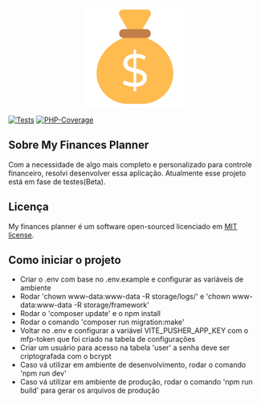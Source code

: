 <p align="center"><img src="./public/favicon.png" width="200" alt="Laravel Logo"></p>


[![Tests](https://github.com/Jhon-Henkel/my-finances-planner/actions/workflows/main_branch_pipeline.yml/badge.svg)](https://github.com/Jhon-Henkel/my-finances-planner/actions/workflows/main_branch_pipeline.yml)
[![PHP-Coverage](https://codecov.io/gh/Jhon-Henkel/my-finances-planner/branch/main/graph/badge.svg?token=ZWK28PWTZF)](https://codecov.io/gh/Jhon-Henkel/my-finances-planner)
## Sobre My Finances Planner

Com a necessidade de algo mais completo e personalizado para controle financeiro, resolvi desenvolver essa aplicação. Atualmente esse projeto está em fase de testes(Beta).

## Licença

My finances planner é um software open-sourced licenciado em [MIT license](https://opensource.org/licenses/MIT).

## Como iniciar o projeto
- Criar o .env com base no .env.example e configurar as variáveis de ambiente
- Rodar 'chown www-data:www-data -R storage/logs/' e 'chown www-data:www-data -R storage/framework'
- Rodar o 'composer update' e o npm install
- Rodar o comando 'composer run migration:make'
- Voltar no .env e configurar a variável VITE_PUSHER_APP_KEY com o mfp-token que foi criado na tabela de configurações
- Criar um usuário para acesso na tabela 'user' a senha deve ser criptografada com o bcrypt
- Caso vá utilizar em ambiente de desenvolvimento, rodar o comando 'npm run dev'
- Caso vá utilizar em ambiente de produção, rodar o comando 'npm run build' para gerar os arquivos de produção